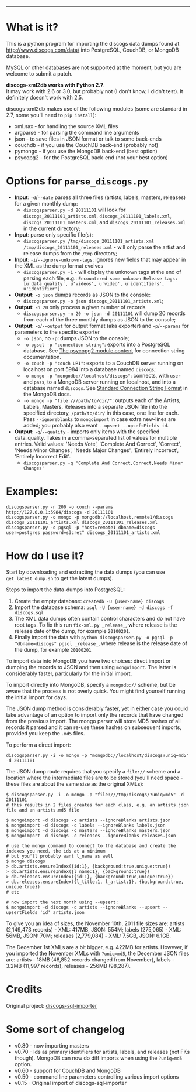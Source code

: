 ----
# What is it?
This is a python program for importing the discogs data dumps found at http://www.discogs.com/data/ into PostgreSQL, CouchDB, or MongoDB database.

MySQL or other databases are not supported at the moment, but you are welcome to submit a patch.

**discogs-xml2db works with Python 2.7**.  
It may work with 2.6 or 3.0, but probably not (I don't know, I didn't test). It definitely doesn't work with 2.5.  

discogs-xml2db makes use of the following modules (some are standard in 2.7, some you'll need to `pip install`):
* xml.sax - for handling the source XML files
* argparse - for parsing the command line arguments
* json - to save files in JSON format or talk to some back-ends
* couchdb - if you use the CouchDB back-end (probably not)
* pymongo - if you use the MongoDB back-end (best option)
* psycopg2 - for the PostgreSQL back-end (not your best option)


# Options for `parse_discogs.py`

* **Input**: `-d`/`--date` parses all three files (artists, labels, masters, releases) for a given monthly dump:
    * `discogsparser.py -d 20111101` will look for `discogs_20111101_artists.xml`, `discogs_20111101_labels.xml`, `discogs_20111101_masters.xml`, and `discogs_20111101_releases.xml` in the current directory;
* **Input**: parse only specific file(s):
    * `discogsparser.py /tmp/discogs_20111101_artists.xml /tmp/discogs_20111101_releases.xml` - will only parse the artist and release dumps from the `/tmp` directory;
* **Input**: `-i`/`--ignore-unknown-tags`: ignores new fields that may appear in the XML as the dump format evolves  
    * `discogsparser.py -i` - will display the unknown tags at the end of parsing each file, e.g.: `Encountered some unknown Release tags: [u'data_quality', u'videos', u'video', u'identifiers', u'identifier']`
* **Output**: `-o json` dumps records as JSON to the console:
    * `discogsparser.py -o json discogs_20111101_artists.xml`;
* **Output**: `-n 20` only process a given number of records
    * `discogsparser.py -n 20 -o json -d 20111101` will dump 20 records from each of the three monthly dumps as JSON to the console;  
* **Output**: `-o`/`--output` for output format (aka exporter) and `-p`/`--params` for parameters to the specific exporter
    * `-o json`, no `-p`: dumps JSON to the console;
    * `-o pgsql -p "connection string"`: exports into a PostgreSQL database. See [The psycopg2 module content](http://initd.org/psycopg/docs/module.html) for connection string documentation.
    * `-o couch -p "couch URI"`: exports to a CouchDB server running on localhost on port 5984 into a database named `discogs`;
    * `-o mongo -p "mongodb://localhost/discogs"`: connects, with `user` and `pass`, to a MongoDB server running on localhost, and into a database named `discogs`. See [Standard Connection String Format](http://www.mongodb.org/display/DOCS/Connections) in the MongoDB docs.
    * `-o mongo -p "file:///path/to/dir/"`: outputs each of the Artists, Labels, Masters, Releases into a separate JSON file into the specified directory, `/path/to/dir/` in this case, one line for each. Pass `--ignoreblanks` to `mongoimport` in case extra new-lines are added; you probably also want `--upsert --upseftFields id`.
* **Output**: `-q`/`--quality` - imports only items with the specified data_quality. Takes in a comma-separated list of values for multiple entries. Valid values: 'Needs Vote', 'Complete And Correct', 'Correct', 'Needs Minor Changes', 'Needs Major Changes', 'Entirely Incorrect', 'Entirely Incorrect Edit'.
    * `discogsparser.py -q 'Complete And Correct,Correct,Needs Minor Changes'`


# Examples:

    discogsparser.py -n 200 -o couch --params http://127.0.0.1:5984/discogs -d 20111101
    discogsparser.py -o mongo -p mongodb://localhost,remote1/discogs discogs_20111101_artists.xml discogs_20111101_releases.xml
    discogsparser.py -o pgsql -p "host=remote1 dbname=discogs user=postgres password=s3cret" discogs_20111101_artists.xml


# How do I use it?
Start by downloading and extracting the data dumps (you can use `get_latest_dump.sh` to get the latest dumps).

Steps to import the data-dumps into PostgreSQL:

1. Create the empty database: `createdb -U {user-name} discogs`
2. Import the database schema: `psql -U {user-name} -d discogs -f discogs.sql`
3. The XML data dumps often contain control characters and do not have root tags. To fix this run `fix-xml.py _release_`, where release is the release date of the dump, for example `20100201`.
4. Finally import the data with `python discogsparser.py -o pgsql -p "dbname=discogs" pgsql _release_`, where release is the release date of the dump, for example `20100201`

To import data into MongoDB you have two choices: direct import or dumping the records to JSON and then using `mongoimport`. The latter is considerably faster, particularly for the initial import.

To import directly into MongoDB, specify a `mongodb://` scheme, but be aware that the process is not overly quick.  You might find yourself running the initial import for days. 

The JSON dump method is considerably faster, yet in either case you could take advantage of an option to import only the records that have changed from the previous import. 
The mongo parser will store MD5 hashes of all records it parsed and it can re-use these hashes on subsequent imports, provided you keep the `.md5` files.

To perform a direct import:

    discogsparser.py -i -o mongo -p "mongodb://localhost/discogs?uniq=md5" -d 20111101 


The JSON dump route requires that you specify a `file://` scheme and a location where the intermediate files are to be stored 
(you'll need space - these files are about the same size as the original XMLs):

    $ discogsparser.py -i -o mongo -p "file:///tmp/discogs/?uniq=md5" -d 20111101 
    # this results in 2 files creates for each class, e.g. an artists.json file and an artists.md5 file

    $ mongoimport -d discogs -c artists --ignoreBlanks artists.json
    $ mongoimport -d discogs -c labels --ignoreBlanks labels.json
    $ mongoimport -d discogs -c masters --ignoreBlanks masters.json
    $ mongoimport -d discogs -c releases --ignoreBlanks releases.json

    # use the mongo command to connect to the database and create the indexes you need, the ids at a minimum
    # but you'll probably want l_name as well
    $ mongo discogs
    > db.artists.ensureIndex({id:1}, {background:true,unique:true})
    > db.artists.ensureIndex({l_name:1}, {background:true})
    > db.releases.ensureIndex({id:1}, {background:true,unique:true})
    > db.releases.ensureIndex({l_title:1, l_artist:1}, {background:true, unique:true})
    # etc

    # now import the next month using --upsert:
    $ mongoimport -d discogs -c artists --ignoreBlanks --upsert --upsertFields 'id' artists.json
    

To give you an idea of sizes, the November 10th, 2011 file sizes are: 
artists (2,149,473 records) - XML: 417MB, JSON: 554M; 
labels (275,065) - XML: 56MB, JSON: 70M; 
releases (2,779,084) - XML: 7.5GB, JSON: 6.1GB. 

The December 1st XMLs are a bit bigger, e.g. 422MB for artists. 
However, if you imported the November XMLs with `?uniq=md5`, the December JSON files are: 
artists - 18MB (48,852 records changed from November), 
labels - 3.2MB (11,997 records),
releases - 256MB (98,287).



# Credits

Original project: [discogs-sql-importer](http://code.google.com/p/discogs-sql-importer/)

# Some sort of changelog

* v0.80 - now importing masters
* v0.70 - Ids as primary identifiers for artists, labels, and releases (not FKs though).
  MongoDB can now do diff imports when using the `?uniq=md5` option.
* v0.60 - support for CouchDB and MongoDB
* v0.50 - command line parameters controlling various import options
* v0.15 - Original import of discogs-sql-importer
